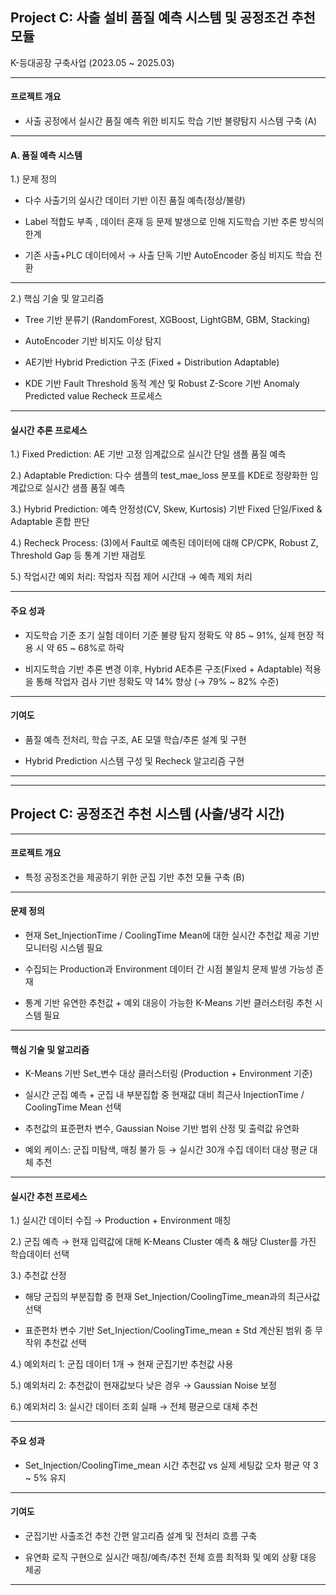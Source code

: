 ## Project C: 사출 설비 품질 예측 시스템 및 공정조건 추천 모듈
K-등대공장 구축사업 (2023.05 ~ 2025.03)

---

#### 프로젝트 개요

- 사출 공정에서 실시간 품질 예측 위한 비지도 학습 기반 불량탐지 시스템 구축 (A)

---

#### A. 품질 예측 시스템 

1.) 문제 정의
- 다수 사출기의 실시간 데이터 기반 이진 품질 예측(정상/불량)

- Label 적합도 부족 , 데이터 혼재 등 문제 발생으로 인해 지도학습 기반 추론 방식의 한계

- 기존 사출+PLC 데이터에서 → 사출 단독 기반 AutoEncoder 중심 비지도 학습 전환

---

2.) 핵심 기술 및 알고리즘

- Tree 기반 분류기 (RandomForest, XGBoost, LightGBM, GBM, Stacking)

- AutoEncoder 기반 비지도 이상 탐지

- AE기반 Hybrid Prediction 구조 (Fixed + Distribution Adaptable)

- KDE 기반 Fault Threshold 동적 계산 및 Robust Z-Score 기반 Anomaly Predicted value Recheck 프로세스

---

#### 실시간 추론 프로세스

1.) Fixed Prediction: AE 기반 고정 임계값으로 실시간 단일 샘플 품질 예측

2.) Adaptable Prediction: 다수 샘플의 test_mae_loss 분포를 KDE로 정량화한 임계값으로 실시간 샘플 품질 예측

3.) Hybrid Prediction: 예측 안정성(CV, Skew, Kurtosis) 기반 Fixed 단일/Fixed & Adaptable 혼합 판단

4.) Recheck Process: (3)에서 Fault로 예측된 데이터에 대해 CP/CPK, Robust Z, Threshold Gap 등 통계 기반 재검토

5.) 작업시간 예외 처리: 작업자 직접 제어 시간대 → 예측 제외 처리

--- 

#### 주요 성과

- 지도학습 기준 초기 실험 데이터 기준 불량 탐지 정확도 약 85 ~ 91%, 실제 현장 적용 시 약 65 ~ 68%로 하락 

- 비지도학습 기반 추론 변경 이후, Hybrid AE추론 구조(Fixed + Adaptable) 적용을 통해 작업자 검사 기반 정확도 약 14% 향상 (→ 79% ~ 82% 수준)

---

#### 기여도

- 품질 예측 전처리, 학습 구조, AE 모델 학습/추론 설계 및 구현

- Hybrid Prediction 시스템 구성 및 Recheck 알고리즘 구현

---

---
## Project C: 공정조건 추천 시스템 (사출/냉각 시간)

---

#### 프로젝트 개요

- 특정 공정조건을 제공하기 위한 군집 기반 추천 모듈 구축 (B)

---

#### 문제 정의

- 현재 Set_InjectionTime / CoolingTime Mean에 대한 실시간 추천값 제공 기반 모니터링 시스템 필요

- 수집되는 Production과 Environment 데이터 간 시점 불일치 문제 발생 가능성 존재

- 통계 기반 유연한 추천값 + 예외 대응이 가능한 K-Means 기반 클러스터링 추천 시스템 필요

---

#### 핵심 기술 및 알고리즘

- K-Means 기반 Set_변수 대상 클러스터링 (Production + Environment 기준)

- 실시간 군집 예측 + 군집 내 부분집합 중 현재값 대비 최근사 InjectionTime / CoolingTime Mean 선택

- 추천값의 표준편차 변수, Gaussian Noise 기반 범위 산정 및 출력값 유연화

- 예외 케이스: 군집 미탐색, 매칭 불가 등 → 실시간 30개 수집 데이터 대상 평균 대체 추천

---

#### 실시간 추천 프로세스

1.) 실시간 데이터 수집 → Production + Environment 매칭

2.) 군집 예측 → 현재 입력값에 대해 K-Means Cluster 예측 & 해당 Cluster를 가진 학습데이터 선택

3.) 추천값 산정

- 해당 군집의 부분집합 중 현재 Set_Injection/CoolingTime_mean과의 최근사값 선택 

- 표준편차 변수 기반 Set_Injection/CoolingTime_mean ± Std 계산된 범위 중 무작위 추천값 선택

4.) 예외처리 1: 군집 데이터 1개 → 현재 군집기반 추천값 사용

5.) 예외처리 2: 추천값이 현재값보다 낮은 경우 → Gaussian Noise 보정

6.) 예외처리 3: 실시간 데이터 조회 실패 → 전체 평균으로 대체 추천

---

#### 주요 성과

- Set_Injection/CoolingTime_mean 시간 추천값 vs 실제 세팅값 오차 평균 약 3 ~ 5% 유지

---

#### 기여도

- 군집기반 사출조건 추천 간편 알고리즘 설계 및 전처리 흐름 구축

- 유연화 로직 구현으로 실시간 매칭/예측/추천 전체 흐름 최적화 및 예외 상황 대응 제공

---
